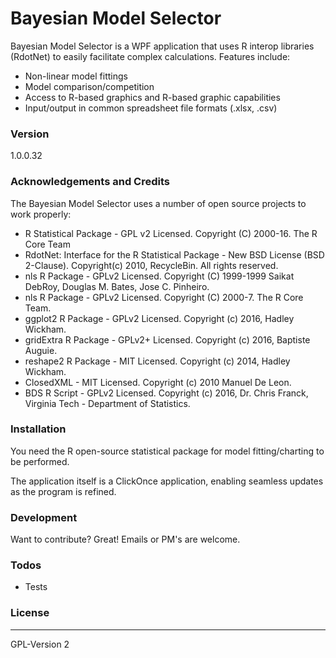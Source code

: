 # Bayesian Model Selector
Bayesian Model Selector is a WPF application that uses R interop libraries (RdotNet) to easily facilitate complex calculations.  Features include:
  - Non-linear model fittings
  - Model comparison/competition
  - Access to R-based graphics and R-based graphic capabilities
  - Input/output in common spreadsheet file formats (.xlsx, .csv)

### Version
1.0.0.32

### Acknowledgements and Credits
The Bayesian Model Selector uses a number of open source projects to work properly:
* R Statistical Package - GPL v2 Licensed. Copyright (C) 2000-16. The R Core Team
* RdotNet: Interface for the R Statistical Package - New BSD License (BSD 2-Clause). Copyright(c) 2010, RecycleBin. All rights reserved.
* nls R Package - GPLv2 Licensed. Copyright (C) 1999-1999 Saikat DebRoy, Douglas M. Bates, Jose C. Pinheiro.
* nls R Package - GPLv2 Licensed. Copyright (C) 2000-7. The R Core Team.
* ggplot2 R Package - GPLv2 Licensed. Copyright (c) 2016, Hadley Wickham.
* gridExtra R Package - GPLv2+ Licensed. Copyright (c) 2016, Baptiste Auguie.
* reshape2 R Package - MIT Licensed. Copyright (c) 2014, Hadley Wickham.
* ClosedXML - MIT Licensed. Copyright (c) 2010 Manuel De Leon.
* BDS R Script - GPLv2 Licensed. Copyright (c) 2016, Dr. Chris Franck, Virginia Tech - Department of Statistics.

### Installation
You need the R open-source statistical package for model fitting/charting to be performed.  

The application itself is a ClickOnce application, enabling seamless updates as the program is refined.

### Development
Want to contribute? Great! Emails or PM's are welcome.

### Todos
 - Tests

### License
----
GPL-Version 2
